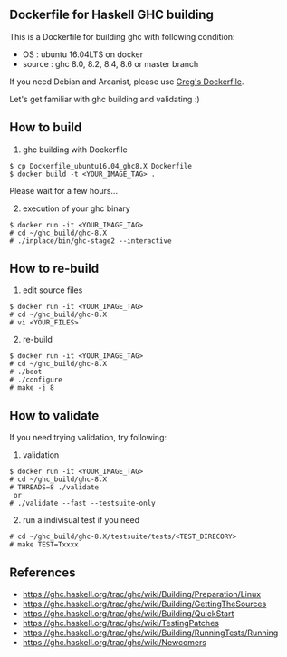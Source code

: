 
Dockerfile for Haskell GHC building
-----------------------------------

This is a Dockerfile for building ghc with following condition:
  * OS     : ubuntu 16.04LTS on docker
  * source : ghc 8.0, 8.2, 8.4, 8.6 or master branch

If you need Debian and Arcanist, please use [Greg's Dockerfile][1].

Let's get familiar with ghc building and validating :)


## How to build

1. ghc building with Dockerfile
  ```
  $ cp Dockerfile_ubuntu16.04_ghc8.X Dockerfile
  $ docker build -t <YOUR_IMAGE_TAG> .
  ```
  Please wait for a few hours...

2. execution of your ghc binary
  ```
  $ docker run -it <YOUR_IMAGE_TAG>
  # cd ~/ghc_build/ghc-8.X
  # ./inplace/bin/ghc-stage2 --interactive
  ```


## How to re-build

1. edit source files
  ```
  $ docker run -it <YOUR_IMAGE_TAG>
  # cd ~/ghc_build/ghc-8.X
  # vi <YOUR_FILES>
  ```

2. re-build
  ```
  $ docker run -it <YOUR_IMAGE_TAG>
  # cd ~/ghc_build/ghc-8.X
  # ./boot
  # ./configure
  # make -j 8      
  ```


## How to validate

  If you need trying validation, try following:

  1. validation

  ```
  $ docker run -it <YOUR_IMAGE_TAG>
  # cd ~/ghc_build/ghc-8.X
  # THREADS=8 ./validate
   or
  # ./validate --fast --testsuite-only
  ```

  2. run a indivisual test if you need
  ```
  # cd ~/ghc_build/ghc-8.X/testsuite/tests/<TEST_DIRECORY>
  # make TEST=Txxxx
  ```


## References

 * https://ghc.haskell.org/trac/ghc/wiki/Building/Preparation/Linux
 * https://ghc.haskell.org/trac/ghc/wiki/Building/GettingTheSources
 * https://ghc.haskell.org/trac/ghc/wiki/Building/QuickStart
 * https://ghc.haskell.org/trac/ghc/wiki/TestingPatches
 * https://ghc.haskell.org/trac/ghc/wiki/Building/RunningTests/Running
 * https://ghc.haskell.org/trac/ghc/wiki/Newcomers

[1]: https://github.com/gregwebs/ghc-docker-dev
